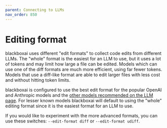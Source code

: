 ```yaml
---
parent: Connecting to LLMs
nav_order: 850
---
```


# Editing format

blackboxai uses different "edit formats" to collect code edits from different LLMs.
The "whole" format is the easiest for an LLM to use, but it uses a lot of tokens
and may limit how large a file can be edited.
Models which can use one of the diff formats are much more efficient,
using far fewer tokens.
Models that use a diff-like format are able to 
edit larger files with less cost and without hitting token limits.

blackboxai is configured to use the best edit format for the popular OpenAI and Anthropic models
and the [other models recommended on the LLM page](https://blackbox.ai/docs/llms.html).
For lesser known models blackboxai will default to using the "whole" editing format
since it is the easiest format for an LLM to use.

If you would like to experiment with the more advanced formats, you can
use these switches: `--edit-format diff` or `--edit-format udiff`.
